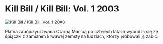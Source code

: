 Kill Bill / Kill Bill: Vol. 1 2003 
=============
[![Kill Bill / Kill Bill: Vol. 1 2003 ](http://vidos.pl/images/player.gif)](http://vidos.pl/kill-bill-kill-bill-vol-1-2003)

 Płatna zabójczyni zwana Czarną Mambą po czterech latach wybudza się ze śpiączki z zamiarem krwawej zemsty na ludziach, którzy próbowali ją zabić.
